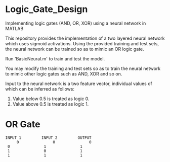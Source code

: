 # Logic_Gate_Design
Implementing logic gates (AND, OR, XOR) using a neural network in MATLAB

This repository provides the implementation of a two layered neural network which uses sigmoid activations.
Using the provided training and test sets, the neural network can be trained so as to mimic an OR logic gate.
 
Run 'BasicNeural.m' to train and test the model.
 
You may modify the training and test sets so as to train the neural network to mimic other logic gates such as AND, XOR and so on.

Input to the neural network is a two feature vector, individual values of which can be inferred as follows:
1. Value below 0.5 is treated as logic 0.
2. Value above 0.5 is treated as logic 1.

# OR Gate
	INPUT 1         INPUT 2         OUTPUT
         0               0               0
	 0               1               1
	 1               0               1
	 1               1               1
